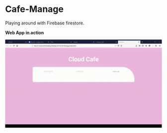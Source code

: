 # Cafe-Manage
 Playing around with Firebase firestore.
 
**Web App in action**

![](assets/cafe-manager.gif)
